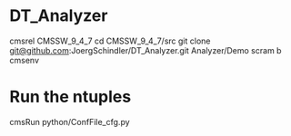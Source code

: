 # DT_Analyzer


cmsrel CMSSW_9_4_7
cd CMSSW_9_4_7/src
git clone git@github.com:JoergSchindler/DT_Analyzer.git Analyzer/Demo
scram b
cmsenv
# Run the ntuples
cmsRun python/ConfFile_cfg.py
